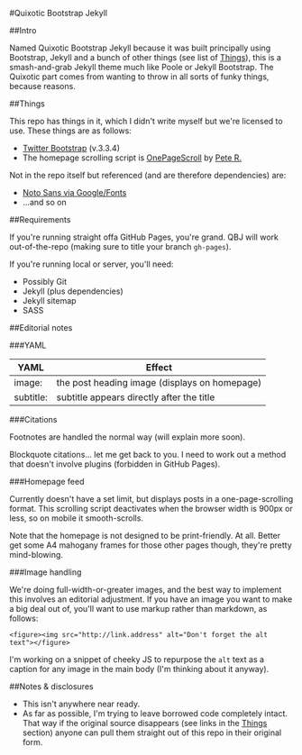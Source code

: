 #Quixotic Bootstrap Jekyll

##Intro

Named Quixotic Bootstrap Jekyll because it was built principally using Bootstrap, Jekyll and a bunch of other things (see list of [Things](#things)), this is a smash-and-grab Jekyll theme much like Poole or Jekyll Bootstrap. The Quixotic part comes from wanting to throw in all sorts of funky things, because reasons.

##Things

This repo has things in it, which I didn't write myself but we're licensed to use. These things are as follows:

* [Twitter Bootstrap](http://getbootstrap.com/) (v.3.3.4)
* The homepage scrolling script is [OnePageScroll](https://github.com/peachananr/purejs-onepage-scroll) by [Pete R.](https://github.com/peachananr)

Not in the repo itself but referenced (and are therefore dependencies) are:

* [Noto Sans via Google/Fonts](https://www.google.com/fonts#UsePlace:use/Collection:Noto+Sans)
* ...and so on

##Requirements

If you're running straight offa GitHub Pages, you're grand. QBJ will work out-of-the-repo (making sure to title your branch `gh-pages`).

If you're running local or server, you'll need:
* Possibly Git
* Jekyll (plus dependencies)
* Jekyll sitemap
* SASS

##Editorial notes

###YAML

YAML|Effect
-----|-----
image:|the post heading image (displays on homepage)
subtitle:|subtitle appears directly after the title

###Citations

Footnotes are handled the normal way (will explain more soon).

Blockquote citations... let me get back to you. I need to work out a method that doesn't involve plugins (forbidden in GitHub Pages).

###Homepage feed

Currently doesn't have a set limit, but displays posts in a one-page-scrolling format. This scrolling script deactivates when the browser width is 900px or less, so on mobile it smooth-scrolls.

Note that the homepage is not designed to be print-friendly. At all. Better get some A4 mahogany frames for those other pages though, they're pretty mind-blowing. 

###Image handling

We're doing full-width-or-greater images, and the best way to implement this involves an editorial adjustment. If you have an image you want to make a big deal out of, you'll want to use markup rather than markdown, as follows:

    <figure><img src="http://link.address" alt="Don't forget the alt text"></figure>

I'm working on a snippet of cheeky JS to repurpose the `alt` text as a caption for any image in the main body (I'm thinking about it anyway).

##Notes & disclosures

- This isn't anywhere near ready.
- As far as possible, I'm trying to leave borrowed code completely intact. That way if the original source disappears (see links in the [Things](#things) section) anyone can pull them straight out of this repo in their original form.
